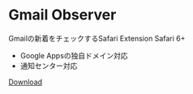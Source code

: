 # Gmail Observer

Gmailの新着をチェックするSafari Extension
Safari 6+  

* Google Appsの独自ドメイン対応
* 通知センター対応


[Download](https://github.com/22century/Gmail-Observer/releases/download/0.3.9/gmailobserver.safariextz)
